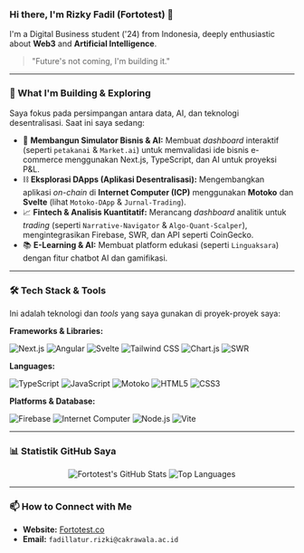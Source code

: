 ### Hi there, I'm Rizky Fadil (Fortotest) 👋

I'm a Digital Business student ('24) from Indonesia, deeply enthusiastic about **Web3** and **Artificial Intelligence**. 

> "Future's not coming, I'm building it."

---

### 🚀 What I'm Building & Exploring

Saya fokus pada persimpangan antara data, AI, dan teknologi desentralisasi. Saat ini saya sedang:

* 🤖 **Membangun Simulator Bisnis & AI:** Membuat *dashboard* interaktif (seperti `petakanai` & `Market.ai`) untuk memvalidasi ide bisnis e-commerce menggunakan Next.js, TypeScript, dan AI untuk proyeksi P&L.
* ⛓️ **Eksplorasi DApps (Aplikasi Desentralisasi):** Mengembangkan aplikasi *on-chain* di **Internet Computer (ICP)** menggunakan **Motoko** dan **Svelte** (lihat `Motoko-DApp` & `Jurnal-Trading`).
* 📈 **Fintech & Analisis Kuantitatif:** Merancang *dashboard* analitik untuk *trading* (seperti `Narrative-Navigator` & `Algo-Quant-Scalper`), mengintegrasikan Firebase, SWR, dan API seperti CoinGecko.
* 📚 **E-Learning & AI:** Membuat platform edukasi (seperti `Linguaksara`) dengan fitur chatbot AI dan gamifikasi.

---

### 🛠️ Tech Stack & Tools

Ini adalah teknologi dan *tools* yang saya gunakan di proyek-proyek saya:

**Frameworks & Libraries:**
<p>
    <img src="https://img.shields.io/badge/Next.js-000000?style=for-the-badge&logo=nextdotjs&logoColor=white" alt="Next.js">
    <img src="https://img.shields.io/badge/Angular-DD0031?style=for-the-badge&logo=angular&logoColor=white" alt="Angular">
    <img src="https://img.shields.io/badge/Svelte-FF3E00?style=for-the-badge&logo=svelte&logoColor=white" alt="Svelte">
    <img src="https://img.shields.io/badge/Tailwind_CSS-38B2AC?style=for-the-badge&logo=tailwind-css&logoColor=white" alt="Tailwind CSS">
    <img src="https://img.shields.io/badge/Chart.js-FF6384?style=for-the-badge&logo=chartdotjs&logoColor=white" alt="Chart.js">
    <img src="https://img.shields.io/badge/SWR-000000?style=for-the-badge&logo=swr&logoColor=white" alt="SWR">
</p>

**Languages:**
<p>
    <img src="https://img.shields.io/badge/TypeScript-3178C6?style=for-the-badge&logo=typescript&logoColor=white" alt="TypeScript">
    <img src="https://img.shields.io/badge/JavaScript-F7DF1E?style=for-the-badge&logo=javascript&logoColor=black" alt="JavaScript">
    <img src="https://img.shields.io/badge/Motoko-E5A300?style=for-the-badge&logo=motoko&logoColor=white" alt="Motoko">
    <img src="https://img.shields.io/badge/HTML5-E34F26?style=for-the-badge&logo=html5&logoColor=white" alt="HTML5">
    <img src="https://img.shields.io/badge/CSS3-1572B6?style=for-the-badge&logo=css3&logoColor=white" alt="CSS3">
</p>

**Platforms & Database:**
<p>
    <img src="https://img.shields.io/badge/Firebase-FFCA28?style=for-the-badge&logo=firebase&logoColor=black" alt="Firebase">
    <img src="https://img.shields.io/badge/Internet_Computer-ICP-blue?style=for-the-badge&logo=internetcomputer" alt="Internet Computer">
    <img src="https://img.shields.io/badge/Node.js-339933?style=for-the-badge&logo=nodedotjs&logoColor=white" alt="Node.js">
    <img src="https://img.shields.io/badge/Vite-646CFF?style=for-the-badge&logo=vite&logoColor=white" alt="Vite">
</p>

---

### 📊 Statistik GitHub Saya

<p align="center">
  <img src="https://github-readme-stats.vercel.app/api?username=Fortotest&show_icons=true&theme=transparent&hide_border=true&title_color=7F56D9&icon_color=7F56D9" alt="Fortotest's GitHub Stats">
  <img src="https://github-readme-stats.vercel.app/api/top-langs/?username=Fortotest&layout=compact&theme=transparent&hide_border=true&title_color=7F56D9" alt="Top Languages">
</p>

---

### 📫 How to Connect with Me

* **Website:** [Fortotest.co](https://fortotest.co)
* **Email:** `fadillatur.rizki@cakrawala.ac.id`
